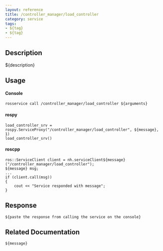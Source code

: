 ```yaml
---
layout: reference
title: /controller_manager/load_controller
category: service
tags: 
- ${tag} 
- ${tag}
---
```


## Description
${description}

## Usage
#### Console
```
rosservice call /controller_manager/load_controller ${arguments}
```

#### rospy
```
load_controller_srv = rospy.ServiceProxy("/controller_manager/load_controller", ${message}, 1)
load_controller_srv()
```

#### roscpp
```
ros::ServiceClient client = nh.serviceClient${message}("/controller_manager/load_controller");
${message} msg;
...
if (client.call(msg))
{
    cout << "Service responded with message";
}
```

## Response
```
${paste the response from calling the service on the console}
```

## Related Documentation
``${message}``  